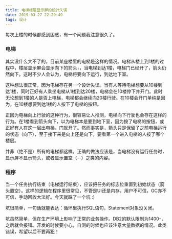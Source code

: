 ```yaml
---
title: 电梯楼层显示屏的设计失误
date: 2019-03-27 22:29:49
tags: 设计
---
```


每次上楼的时候都感到困惑，有一个问题我注意很久了。

### 电梯

其实没什么大不了的，目前某座楼里的电梯是这样的情况。电梯从楼上到1楼的过程中，楼层显示屏会显示向下的箭头`↓`，当电梯到达1楼，电梯门已经开了，箭头仍然向下。这时不少人会认为，电梯将要向下运行，到达地下室。

这种想法很正常，因为电梯存在另一个设计失误。当有人等待电梯想要从10楼到达1楼，同时正好有人乘坐电梯从1楼到达20楼，电梯会在10楼停下并开门。此时无论想到1楼的人是否上电梯，电梯都会继续向20楼行驶。在10楼会开门单纯是因为，在10楼想要到达1楼的人按下了电梯的按钮。

正因为电梯向上行驶的这种行为，很容易让人推测，电梯向下行驶也会存在这样的行为。在1楼看到箭头向下，以为电梯本是要到地下室，因为按了电梯的按钮，或正好有人在这一层出电梯，门就开了。然而事实是，箭头只是保留了之前电梯运行的状态（向下），至于接下来是向上还是向下，要看第一个进入电梯的人按了哪个楼层。

并非（绝不是）所有的电梯都这样。正确的做法应该是，当电梯没有运行任务时，显示屏不显示箭头，或者显示置空（--）之类的内容。

### 程序

当一个任务执行结束（电梯运行结束），应该把任务的标志位重置到初始状态（箭头置空）。这样的逻辑在程序里很常见，不管是UI还是内存，用户不可信，GC亦不可信，手动回收大法好。今天就踩了一个坑 :)

坑很简单，一句话就能表达：循环里执行SQL语句，Statement对象没关闭。

坑虽然简单，但在生产环境上影响了正常的业务操作。DB2的默认限制为1400-，之后就会报错。开发的时候要小心，自测的时候也应该注意大量数据的情况。此类错误，希望以后不要再犯！

